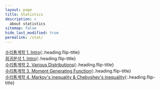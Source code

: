 ```yaml
---
layout: page
title: Statistics
description: >
  about statistics
sitemap: false
hide_last_modified: true
permalink: /stat/
---
```


[수리통계학 1. Intro]{:.heading.flip-title} \
[회귀분석 1. Intro]{:.heading.flip-title} \
[수리통계학 2. Various Distributions]{:.heading.flip-title} \
[수리통계학 3. Moment Generating Function]{:.heading.flip-title} \
[수리통계학 4. Markov's inequality & Chebyshev's inequality]{:.heading.flip-title}

[수리통계학 1. Intro]: /stat/2024-02-18-stat1
[회귀분석 1. Intro]: /stat/2024-02-25-stat2
[수리통계학 2. Various Distributions]: /stat/2024-02-29-stat3
[수리통계학 3. Moment Generating Function]: /stat/2024-03-01-stat4
[수리통계학 4. Markov's inequality & Chebyshev's inequality]: /stat/2024-03-02-stat5
